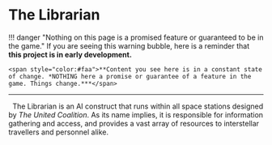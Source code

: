 # The Librarian

!!! danger "Nothing on this page is a promised feature or guaranteed to be in the game."
    If you are seeing this warning bubble, here is a reminder that **this project is in early development.**

    <span style="color:#faa">**Content you see here is in a constant state of change. *NOTHING here a promise or guarantee of a feature in the game. Things change.***</span>

***

&nbsp;&nbsp;The Librarian is an AI construct that runs within all space stations designed by *The United Coalition*. As its name implies, it is responsible for information gathering and access, and provides a vast array of resources to interstellar travellers and personnel alike.